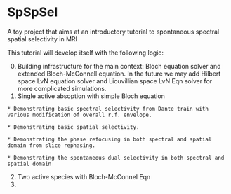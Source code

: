 # SpSpSel
A toy project that aims at an introductory tutorial to spontaneous spectral spatial selectivity in MRI


This tutorial will develop itself with the following logic:

  0. Building infrastructure for the main context: Bloch equation solver and extended Bloch-McConnell equation. In the future we may add Hilbert space LvN equation solver and Liouvillian space LvN Eqn solver for more complicated simulations.
  1. Single active absoption with simple Bloch equation

    * Demonstrating basic spectral selectivity from Dante train with various modification of overall r.f. envelope.

    * Demonstrating basic spatial selectivity.

    * Demonstrating the phase refocusing in both spectral and spatial domain from slice rephasing. 

    * Demonstrating the spontaneous dual selectivity in both spectral and spatial domain
    
  2. Two active species with Bloch-McConnel Eqn
  3. 
